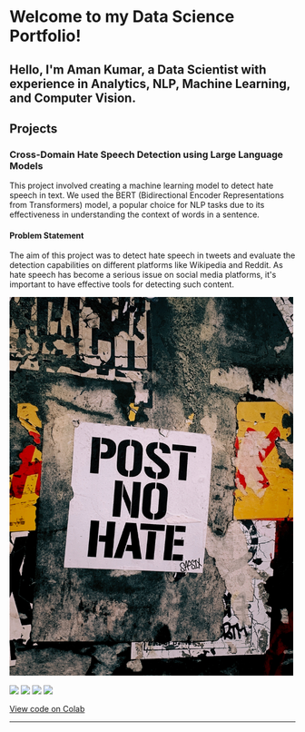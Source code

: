 # Welcome to my Data Science Portfolio!

Hello, I'm Aman Kumar, a Data Scientist with experience in Analytics, NLP, Machine Learning, and Computer Vision.
---
## Projects

### Cross-Domain Hate Speech Detection using Large Language Models

This project involved creating a machine learning model to detect hate speech in text. We used the BERT (Bidirectional Encoder Representations from Transformers) model, a popular choice for NLP tasks due to its effectiveness in understanding the context of words in a sentence.

#### Problem Statement

The aim of this project was to detect hate speech in tweets and evaluate the detection capabilities on different platforms like Wikipedia and Reddit. As hate speech has become a serious issue on social media platforms, it's important to have effective tools for detecting such content.


<img src="images/hatespeech.jpg?raw=true" width="500" />

[![](https://img.shields.io/badge/Python-white?logo=Python)](#) [![](https://img.shields.io/badge/Jupyter-white?logo=Jupyter)](#) [![](https://img.shields.io/badge/PyTorch-white?logo=pytorch)](#) [![](https://img.shields.io/badge/HuggingFace_Transformers-white?logo=huggingface)](#)

[View code on Colab](https://colab.research.google.com/drive/1L2SPsmgDTo7ApWNrjHnoD8YSwIuQg43K?usp=sharing)

---

<!-- Add more projects in a similar manner -->

